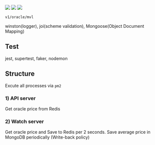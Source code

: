 ![](https://img.shields.io/badge/Nodejs-v16.3.0-red)
![](https://img.shields.io/badge/MongoDB-v5.0.4-blue)
![](https://img.shields.io/badge/Redis-v6.2.6-blue)  

`v1/oracle/mvl`

winston(logger), joi(scheme validation), Mongoose(Object Document Mapping)

## Test
jest, supertest, faker, nodemon

## Structure
Excute all processes via `pm2`
### 1) API server
Get oracle price from Redis
### 2) Watch server
Get oracle price and Save to Redis per 2 seconds. Save average price in MongoDB periodically (Write-back policy)
